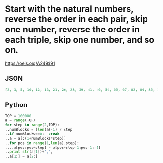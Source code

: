 # Start with the natural numbers, reverse the order in each pair, skip one number, reverse the order in each triple, skip one number, and so on\.
https://oeis.org/A249991
## JSON
```JSON
[2, 3, 5, 10, 12, 13, 21, 26, 28, 39, 41, 46, 54, 65, 67, 82, 84, 85, 109, 114, 122, 137, 139, 160, 178, 179, 181, 222, 230, 235, 269, 274, 276, 313, 331, 336, 370, 381, 383, 424, 426, 437, 471, 476, 536, 541, 549, 554, 618, 629, 647, 704, 706, 707, 761, 818]
```
## Python
```Python
TOP = 100000
a = range(TOP)
for step in range(2,TOP):
..numBlocks = (len(a)-1) / step
..if numBlocks==0:  break
..a = a[:(1+numBlocks*step)]
..for pos in range(1,len(a),step):
....a[pos:pos+step] = a[pos+step-1:pos-1:-1]
..print str(a[1])+',',
..a[1:] = a[2:]
```
